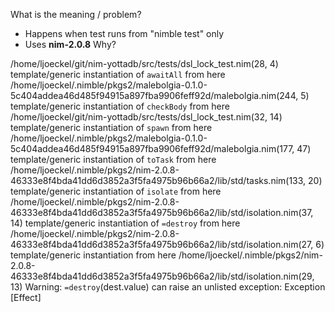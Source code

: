 What is the meaning / problem?
- Happens when test runs from "nimble test" only
- Uses **nim-2.0.8** Why?

/home/ljoeckel/git/nim-yottadb/src/tests/dsl_lock_test.nim(28, 4) template/generic instantiation of `awaitAll` from here
/home/ljoeckel/.nimble/pkgs2/malebolgia-0.1.0-5c404addea46d485f94915a897fba9906feff92d/malebolgia.nim(244, 5) template/generic instantiation of `checkBody` from here
/home/ljoeckel/git/nim-yottadb/src/tests/dsl_lock_test.nim(32, 14) template/generic instantiation of `spawn` from here
/home/ljoeckel/.nimble/pkgs2/malebolgia-0.1.0-5c404addea46d485f94915a897fba9906feff92d/malebolgia.nim(177, 47) template/generic instantiation of `toTask` from here
/home/ljoeckel/.nimble/pkgs2/nim-2.0.8-46333e8f4bda41dd6d3852a3f5fa4975b96b66a2/lib/std/tasks.nim(133, 20) template/generic instantiation of `isolate` from here
/home/ljoeckel/.nimble/pkgs2/nim-2.0.8-46333e8f4bda41dd6d3852a3f5fa4975b96b66a2/lib/std/isolation.nim(37, 14) template/generic instantiation of `=destroy` from here
/home/ljoeckel/.nimble/pkgs2/nim-2.0.8-46333e8f4bda41dd6d3852a3f5fa4975b96b66a2/lib/std/isolation.nim(27, 6) template/generic instantiation from here
/home/ljoeckel/.nimble/pkgs2/nim-2.0.8-46333e8f4bda41dd6d3852a3f5fa4975b96b66a2/lib/std/isolation.nim(29, 13) Warning: `=destroy`(dest.value) can raise an unlisted exception: Exception [Effect]

